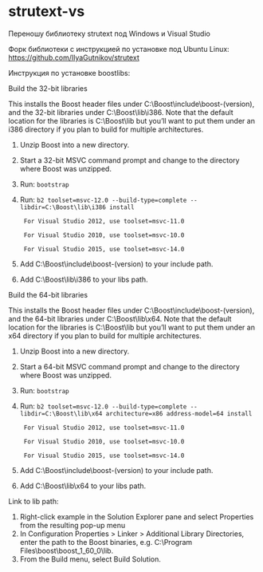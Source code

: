 # strutext-vs
Переношу библиотеку strutext под Windows и Visual Studio

Форк библиотеки с инструкцией по установке под Ubuntu Linux: https://github.com/IlyaGutnikov/strutext

Инструкция по установке boostlibs:

Build the 32-bit libraries

This installs the Boost header files under C:\Boost\include\boost-(version), and the 32-bit libraries under C:\Boost\lib\i386. Note that the default location for the libraries is C:\Boost\lib but you’ll want to put them under an i386 directory if you plan to build for multiple architectures.

1. Unzip Boost into a new directory.
2. Start a 32-bit MSVC command prompt and change to the directory where Boost was unzipped.
3. Run: `bootstrap`
4. Run: `b2 toolset=msvc-12.0 --build-type=complete --libdir=C:\Boost\lib\i386 install`

        For Visual Studio 2012, use toolset=msvc-11.0
        
        For Visual Studio 2010, use toolset=msvc-10.0
        
        For Visual Studio 2015, use toolset=msvc-14.0
        
5. Add C:\Boost\include\boost-(version) to your include path.
6. Add C:\Boost\lib\i386 to your libs path.

Build the 64-bit libraries

This installs the Boost header files under C:\Boost\include\boost-(version), and the 64-bit libraries under C:\Boost\lib\x64. Note that the default location for the libraries is C:\Boost\lib but you’ll want to put them under an x64 directory if you plan to build for multiple architectures.

1. Unzip Boost into a new directory.
2. Start a 64-bit MSVC command prompt and change to the directory where Boost was unzipped.
3. Run: `bootstrap`
4. Run: `b2 toolset=msvc-12.0 --build-type=complete --libdir=C:\Boost\lib\x64 architecture=x86 address-model=64 install`

        For Visual Studio 2012, use toolset=msvc-11.0
        
        For Visual Studio 2010, use toolset=msvc-10.0
        
        For Visual Studio 2015, use toolset=msvc-14.0
        
5. Add C:\Boost\include\boost-(version) to your include path.
6. Add C:\Boost\lib\x64 to your libs path.

Link to lib path:

1. Right-click example in the Solution Explorer pane and select Properties from the resulting pop-up menu
2. In Configuration Properties > Linker > Additional Library Directories, enter the path to the Boost binaries, e.g. C:\Program Files\boost\boost_1_60_0\lib\.
3. From the Build menu, select Build Solution.


